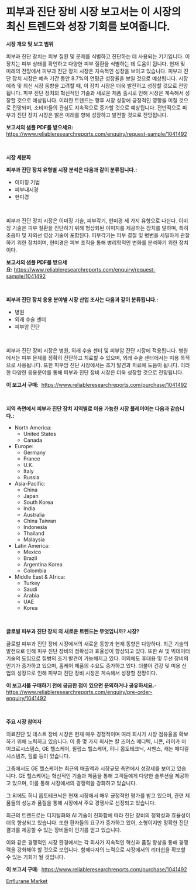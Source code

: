 <p><h1>피부과 진단 장비 시장 보고서는 이 시장의 최신 트렌드와 성장 기회를 보여줍니다.</h1></p><p><strong>시장 개요 및 보고 범위</strong></p>
<p><p>피부과 진단 장치는 피부 질환 및 문제를 식별하고 진단하는 데 사용되는 기기입니다. 이 장치는 피부 상태를 확인하고 다양한 피부 질환을 식별하는 데 도움이 됩니다. 현재 및 미래의 전망에서 피부과 진단 장치 시장은 지속적인 성장을 보이고 있습니다. 피부과 진단 장치 시장은 예측 기간 동안 8.7%의 연평균 성장율을 보일 것으로 예상됩니다. 시장 예측 및 최신 시장 동향을 고려할 때, 이 장치 시장은 더욱 발전하고 성장할 것으로 전망됩니다. 피부 진단 장치의 혁신적인 기술과 새로운 제품 출시로 인해 시장은 계속해서 성장할 것으로 예상됩니다. 이러한 트렌드는 향후 시장 성장에 긍정적인 영향을 미칠 것으로 전망되며, 소비자들의 관심도 지속적으로 증가할 것으로 예상됩니다. 전반적으로 피부과 진단 장치 시장은 밝은 미래를 향해 성장하고 발전할 것으로 전망됩니다.</p></p>
<p><strong>보고서의 샘플 PDF를 받으세요:</strong> <a href="https://www.reliableresearchreports.com/enquiry/request-sample/1041492">https://www.reliableresearchreports.com/enquiry/request-sample/1041492</a></p>
<p>&nbsp;</p>
<p><strong>시장 세분화</strong></p>
<p><strong>피부과 진단 장치 유형별 시장 분석은 다음과 같이 분류됩니다.:</strong></p>
<p><ul><li>이미징 기법</li><li>피부내시경</li><li>현미경</li></ul></p>
<p>&nbsp;</p>
<p><p>피부과 진단 장치 시장은 이미징 기술, 피부각기, 현미경 세 가지 유형으로 나뉜다. 이미징 기술은 피부 질환을 진단하기 위해 형상화된 이미지를 제공하는 장치를 말하며, 특히 초음파 및 자외선 영상 기술이 포함된다. 피부각기는 피부 결절 및 병변을 세밀하게 관찰하기 위한 장치이며, 현미경은 피부 조직을 통해 병리학적인 변화를 분석하기 위한 장치이다.</p></p>
<p><strong>보고서의 샘플 PDF를 받으세요:</strong>&nbsp;<a href="https://www.reliableresearchreports.com/enquiry/request-sample/1041492">https://www.reliableresearchreports.com/enquiry/request-sample/1041492</a></p>
<p>&nbsp;</p>
<p><strong> 피부과 진단 장치 응용 분야별 시장 산업 조사는 다음과 같이 분류됩니다.:</strong></p>
<p><ul><li>병원</li><li>외래 수술 센터</li><li>피부암 진단</li></ul></p>
<p>&nbsp;</p>
<p><p>피부과 진단 장비 시장은 병원, 외래 수술 센터 및 피부암 진단 시장에 적용됩니다. 병원에서는 피부 문제를 정확히 진단하고 치료할 수 있으며, 외래 수술 센터에서는 미용 목적으로 사용됩니다. 또한 피부암 진단 시장에서는 조기 발견과 치료에 도움이 됩니다. 이러한 다양한 응용분야를 통해 피부과 진단 장비 시장은 더욱 성장할 것으로 전망됩니다.</p></p>
<p><strong>이 보고서 구매:</strong>&nbsp; <a href="https://www.reliableresearchreports.com/purchase/1041492">https://www.reliableresearchreports.com/purchase/1041492</a></p>
<p>&nbsp;</p>
<p><strong>지역 측면에서 피부과 진단 장치 지역별로 이용 가능한 시장 플레이어는 다음과 같습니다.:</strong></p>
<p><ul>
    <li>
        North America:
        <ul>
            <li>United States</li>
            <li>Canada</li>
        </ul>
    </li>
    <li>
        Europe:
        <ul>
            <li>Germany</li>
            <li>France</li>
            <li>U.K.</li>
            <li>Italy</li>
            <li>Russia</li>
        </ul>
    </li>
    <li>
        Asia-Pacific:
        <ul>
            <li>China</li>
            <li>Japan</li>
            <li>South Korea</li>
            <li>India</li>
            <li>Australia</li>
            <li>China Taiwan</li>
            <li>Indonesia</li>
            <li>Thailand</li>
            <li>Malaysia</li>
        </ul>
    </li>
    <li>
        Latin America:
        <ul>
            <li>Mexico</li>
            <li>Brazil</li>
            <li>Argentina Korea</li>
            <li>Colombia</li>
        </ul>
    </li>
    <li>
        Middle East & Africa:
        <ul>
            <li>Turkey</li>
            <li>Saudi</li>
            <li>Arabia</li>
            <li>UAE</li>
            <li>Korea</li>
        </ul>
    </li>
    </ul></p>
<p>&nbsp;</p>
<p><strong>글로벌 피부과 진단 장치 의 새로운 트렌드는 무엇입니까? 시장?</strong></p>
<p><p>글로벌 피부과 진단 장비 시장에서의 새로운 동향과 현재 동향은 다양하다. 최근 기술의 발전으로 인해 피부 진단 장비의 정확성과 효율성이 향상되고 있다. 또한 AI 및 빅데이터 기술의 도입으로 질병의 조기 발견이 가능해지고 있다. 이외에도 휴대용 및 무선 장비의 인기가 증가하고 있으며, 홈케어 제품의 수요도 증가하고 있다. 더불어 건강 및 미용 산업의 성장으로 인해 피부과 진단 장비 시장은 계속해서 성장할 전망이다.</p></p>
<p><strong>이 보고서를 구매하기 전에 궁금한 점이 있으면 문의하거나 공유하세요.</strong>- <a href="https://www.reliableresearchreports.com/enquiry/pre-order-enquiry/1041492">https://www.reliableresearchreports.com/enquiry/pre-order-enquiry/1041492</a></p>
<p>&nbsp;</p>
<p><strong>주요 시장 참여자</strong></p>
<p><p>의료진단 및 테스트 장비 시장은 현재 매우 경쟁적이며 여러 회사가 시장 점유율을 확보하기 위해 노력하고 있습니다. 이 중 몇 가지 회사는 칼 즈이스 메디텍, 니콘, 라이카 마이크로시스템스, GE 헬스케어, 필립스 헬스케어, 히니 옵토테크닉, 시멘스, 캐논 메디컬 시스템즈, 힐롬 등이 있습니다.</p><p>그중에서도 GE 헬스케어는 최근의 매출액과 시장규모 측면에서 성장세를 보이고 있습니다. GE 헬스케어는 혁신적인 기술과 제품을 통해 고객들에게 다양한 솔루션을 제공하고 있으며, 이를 통해 시장에서의 경쟁력을 강화하고 있습니다.</p><p>그 외에도 히니 옵토테크닉은 현재 시장에서 매우 긍정적인 평가를 받고 있으며, 관련 제품들의 성능과 품질을 통해 시장에서 주요 경쟁사로 선정되고 있습니다.</p><p>최근의 트렌드로는 디지털화와 AI 기술이 진화함에 따라 진단 장비의 정확성과 효율성이 더욱 향상되고 있습니다. 또한 환자들의 요구가 증가하고 있어, 소형이지만 정확한 진단 결과를 제공할 수 있는 장비들이 인기를 얻고 있습니다.</p><p>이와 같은 경쟁적인 시장 환경에서는 각 회사가 지속적인 혁신과 품질 향상을 통해 경쟁력을 강화해야 할 것으로 보입니다. 함께다자의 노력으로 시장에서의 리더쉽을 확보할 수 있는 기회가 될 것입니다.</p></p>
<p><strong>이 보고서 구매:</strong>&nbsp;&nbsp;<a href="https://www.reliableresearchreports.com/purchase/1041492">https://www.reliableresearchreports.com/purchase/1041492</a></p>
<p><p><a href="https://fearless-okapi-6c8.notion.site/Enflurane-Market-Size-Growing-and-Forecasted-for-period-from-2024-2031-and-provides-complete-marke-993a1488237e4c59a710670aa0f52a77">Enflurane Market</a></p></p>
